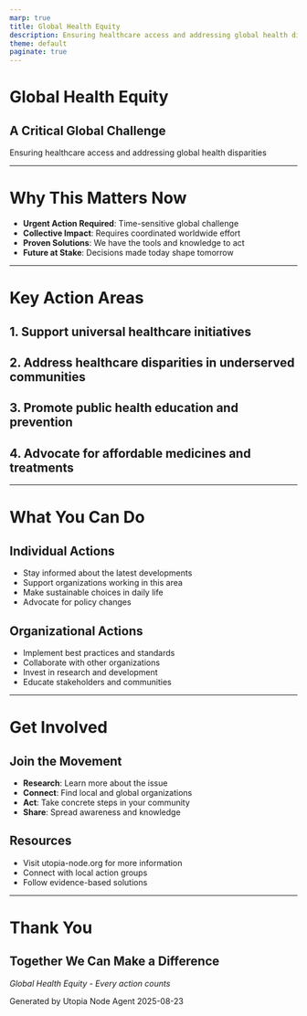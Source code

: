 ```yaml
---
marp: true
title: Global Health Equity
description: Ensuring healthcare access and addressing global health disparities
theme: default
paginate: true
---
```


# Global Health Equity
## A Critical Global Challenge

Ensuring healthcare access and addressing global health disparities

---

# Why This Matters Now

- **Urgent Action Required**: Time-sensitive global challenge
- **Collective Impact**: Requires coordinated worldwide effort
- **Proven Solutions**: We have the tools and knowledge to act
- **Future at Stake**: Decisions made today shape tomorrow

---

# Key Action Areas

## 1. Support universal healthcare initiatives

## 2. Address healthcare disparities in underserved communities

## 3. Promote public health education and prevention

## 4. Advocate for affordable medicines and treatments

---

# What You Can Do

## Individual Actions
- Stay informed about the latest developments
- Support organizations working in this area
- Make sustainable choices in daily life
- Advocate for policy changes

## Organizational Actions
- Implement best practices and standards
- Collaborate with other organizations
- Invest in research and development
- Educate stakeholders and communities

---

# Get Involved

## Join the Movement
- **Research**: Learn more about the issue
- **Connect**: Find local and global organizations
- **Act**: Take concrete steps in your community
- **Share**: Spread awareness and knowledge

## Resources
- Visit utopia-node.org for more information
- Connect with local action groups
- Follow evidence-based solutions

---

# Thank You

## Together We Can Make a Difference

*Global Health Equity - Every action counts*

Generated by Utopia Node Agent
2025-08-23
